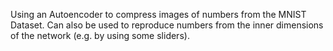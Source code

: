 Using an Autoencoder to compress images of numbers from the MNIST Dataset. Can also be used to reproduce numbers from the inner dimensions of the network (e.g. by using some sliders).
